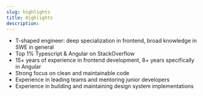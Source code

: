```yaml
---
slug: highlights
title: Highlights
description:
---
```


- T-shaped engineer: deep specialization in frontend, broad knowledge in SWE in general
- Top 1% Typescript & Angular on StackOverflow
- 15+ years of experience in frontend development, 8+ years specifically in Angular
- Strong focus on clean and maintainable code
- Experience in leading teams and mentoring junior developers
- Experience in building and maintaining design system implementations
